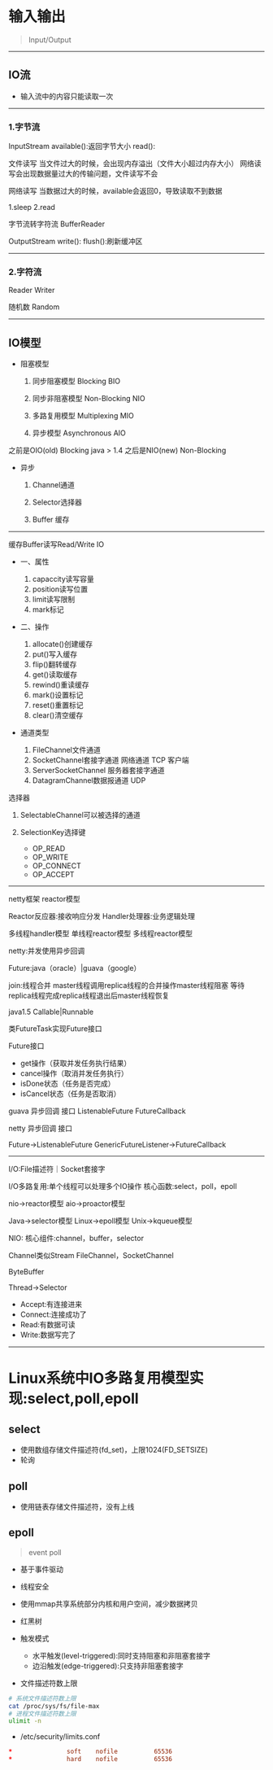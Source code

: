 # 输入输出
> Input/Output

---
## IO流

- 输入流中的内容只能读取一次

---
### 1.字节流
InputStream
available():返回字节大小
read():

文件读写
当文件过大的时候，会出现内存溢出（文件大小超过内存大小）
网络读写会出现数据量过大的传输问题，文件读写不会


网络读写
当数据过大的时候，available会返回0，导致读取不到数据

1.sleep
2.read

字节流转字符流
BufferReader



OutputStream
write():
flush():刷新缓冲区

---
### 2.字符流
Reader
Writer


随机数
Random

---

## IO模型

- 阻塞模型
    1. 同步阻塞模型 Blocking BIO

    2. 同步非阻塞模型 Non-Blocking  NIO

    3. 多路复用模型 Multiplexing MIO

    4. 异步模型 Asynchronous AIO

之前是OIO(old) Blocking
java > 1.4
之后是NIO(new) Non-Blocking
- 异步
    1. Channel通道

    2. Selector选择器

    3. Buffer 缓存

---
缓存Buffer读写Read/Write  IO
- 一、属性
    1. capaccity读写容量
    2. position读写位置
    3. limit读写限制
    4. mark标记
- 二、操作
    1. allocate()创建缓存
    2. put()写入缓存
    3. flip()翻转缓存
    4. get()读取缓存
    5. rewind()重读缓存
    6. mark()设置标记
    7. reset()重置标记
    8. clear()清空缓存


- 通道类型
    1. FileChannel文件通道
    2. SocketChannel套接字通道 网络通道 TCP 客户端
    3. ServerSocketChannel 服务器套接字通道
    4. DatagramChannel数据报通道 UDP

选择器
1. SelectableChannel可以被选择的通道

2. SelectionKey选择键
    - OP_READ
    - OP_WRITE
    - OP_CONNECT
    - OP_ACCEPT


---
netty框架 reactor模型

Reactor反应器:接收响应分发
Handler处理器:业务逻辑处理

多线程handler模型
单线程reactor模型
多线程reactor模型


netty:并发使用异步回调

Future:java（oracle）|guava（google）

join:线程合并
master线程调用replica线程的合并操作master线程阻塞
等待replica线程完成replica线程退出后master线程恢复

java1.5
Callable|Runnable


类FutureTask实现Future接口

Future接口
- get操作（获取并发任务执行结果）
- cancel操作（取消并发任务执行）
- isDone状态（任务是否完成）
- isCancel状态（任务是否取消）

guava 异步回调 接口
ListenableFuture
FutureCallback

netty 异步回调 接口

Future->ListenableFuture
GenericFutureListener->FutureCallback


---
I/O:File描述符｜Socket套接字

I/O多路复用:单个线程可以处理多个IO操作
核心函数:select，poll，epoll

nio->reactor模型
aio->proactor模型

Java->selector模型
Linux->epoll模型
Unix->kqueue模型


NIO:
核心组件:channel，buffer，selector

Channel类似Stream
FileChannel，SocketChannel

ByteBuffer

Thread->Selector

- Accept:有连接进来
- Connect:连接成功了
- Read:有数据可读
- Write:数据写完了

---

# Linux系统中IO多路复用模型实现:select,poll,epoll

## select
- 使用数组存储文件描述符(fd_set)，上限1024(FD_SETSIZE)
- 轮询



## poll
- 使用链表存储文件描述符，没有上线


## epoll
> event poll

- 基于事件驱动
- 线程安全
- 使用mmap共享系统部分内核和用户空间，减少数据拷贝

- 红黑树

- 触发模式
    - 水平触发(level-triggered):同时支持阻塞和非阻塞套接字
    - 边沿触发(edge-triggered):只支持非阻塞套接字

- 文件描述符数上限
```sh
# 系统文件描述符数上限
cat /proc/sys/fs/file-max
# 进程文件描述符数上限
ulimit -n

```
- /etc/security/limits.conf

```conf
*               soft    nofile          65536
*               hard    nofile          65536
```


